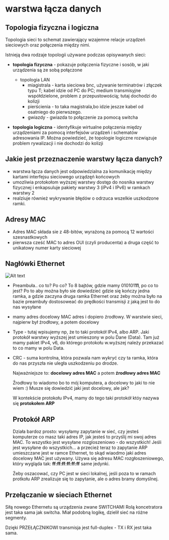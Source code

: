 # warstwa łącza danych

## Topologia fizyczna i logiczna
Topologia sieci to schemat zawierający wzajemne relacje urządzeń sieciowych oraz połączenia między nimi.

Istnieją dwa rodzaje topologii używane podczas opisywanych sieci:
* **topologia fizyczna** - pokazuje połączenia fizyczne i sosób, w jaki urządzenia są ze sobą połączone
  * topologia LAN
    * miagistrala - karta sieciowa bnc, używanie terminatrów i złączek typu T; kabel idzie od PC do PC; medium transmisyjne współdzielone, problem z przepustowością; tutaj dochodzi do kolizji
    * pierścienia - to taka magistrala,bo idzie jeszze kabel od osatniego do pierwszego.
    * gwiazdy - gwiazda to połączenie za pomocą switcha
      
* **topologia logiczna** - identyfikuje wirtualne połączenia między urządzeniami za pomocą interfejsów urządzeń i schematów adresowania IP.
Można powiedzieć, że topologie logiczne rozwiązuje problem rywalizacji i nie dochodzi do kolizji


## Jakie jest przeznaczenie warstwy łącza danych?
* warstwa łącza danych jest odpowiedzialna za komunikację między kartami interfejsu sieciowego urządzęń końcowych
* umozliwia protokołom wyższej warstwy  dostęp do nosnika warstwy fizycznej i enkapsuluje pakiety warstwy 3 (iPv4 i IPv6) w ramkach warstwy 2
* realziuje również wykrywanie błędów o odrzuca wszelkie uszkodzone ramki.

## Adresy MAC
* Adres MAC składa sie z 48-bitów, wyrażoną za pomocą 12 wartości szesnastkowych
* pierwsza cześć MAC to adres OUI (czyli producenta) a druga część to unikatowy numer karty sieciowej

## Nagłówki Ethernet

![Alt text](https://www.minitool.com/images/uploads/2020/04/ethernet-frame-1.jpg "a title")

* Preambuła.. co to? Po co?
  To 8 bajtów, gdzie mamy 010101**11**, po co to jest? Po to aby można było sie dowiedzieć gdzie się kończy jedna ramka, a gdzie zaczyna druga ramka Ethernet oraz żeby można było na bazie preambuły dostosoweać do prędkości transmisji z jaką jest to do nas wysyłane
* mamy adres docelowy MAC adres i dopiero źrodłowy. W warstwie sieci, najpierw był źrodłowy, a potem docelowy
* Type - tutaj wpisujemy np, że to taki protokół IPv4, albo ARP. Jaki protokół warstwy wyższej jest umieszony w polu Dane (Data). Tam już mamy pakiet IPv4, v6, do którego protokołu w.wyższej należy przekazać to co mamy w polu Data.
* CRC - suma kontrolna, która pozwala nam wykryć czy ta ramka, która do nas przyszła nie uległa uszkodzeniu po drodze.

  Najważniejsze to: **docelowy adres MAC** a potem **źrodłowy adres MAC**

  Źrodłowy to wiadomo bo to mój komputera, a docelowy to jaki to nie wiem :)
  Musze się dowiedzić jaki jest docelowy, ale jak?

  W kontekście protokołu IPv4, mamy do tego taki protokół któy nazywa się **protokołem ARP**

  ## Protokół ARP
  Działa bardoz prosto:
  wysyłamy zapytanie w sieć, czy jesteś komputerze co masz taki adres IP, jak jesteś to przyślij mi swoj adres MAC.
  To wszystko jest wysyłane rozgloszeniowo - do wszystkich!
  Jeśli jest wysyłane do wszystkich... a przecież teraz to zapytanie ARP umieszczane jest w ramce Ethernet, to skąd wiaodmo jaki adres docelowy MAC jest używany. Używa się adresu MAC rozgłoszeniowego, który wygląda tak: **ff:ff:ff:ff:ff:ff** same jedynki.

  Żeby oszacować, czy PC jest w sieci lokalnej, jeśli poza to w ramach protkołu ARP zrealizuje się to zapytanie, ale o adres bramy domyślnej. 


## Przełączanie w sieciach Ethernet

Siłą nowego Ethernetu są urządzenia zwane SWITCHAMI
Rolą koncetratora jest taka sama jak switcha. Miał podobną logikę, dzielił sieć na różne segmenty.

Dzięki PRZEŁĄCZNIKOWI transmisja jest full-duplex - TX i RX jest taka sama.
  
  
  

